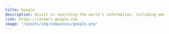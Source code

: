 ```yaml
---
title: Google
description: Assist in searching the world's information, including webpages, images, videos and more
link: https://careers.google.com
image: "/assets/img/companies/google.png"
---
```

